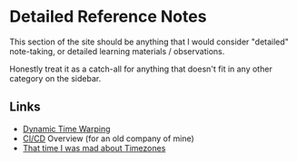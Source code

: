 # Detailed Reference Notes

This section of the site should be anything that I would consider "detailed" note-taking, 
or detailed learning materials / observations. 

Honestly treat it as a catch-all for anything that doesn't fit in any other category on the 
sidebar. 


## Links

- [Dynamic Time Warping](dynamic-time-warping.md)
- [CI/CD](kinsale-cicd-overview/_index.md) Overview (for an old company of mine)
- [That time I was mad about Timezones](that-rant-about-db-timezones.md)
